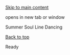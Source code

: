 [Skip to main content](https://www.pittsburghpa.gov/Resident-Services/A-Z-Frequently-Visited/Summer-Soul-Line-Dancing#main-content)

opens in new tab or window

Summer Soul Line Dancing

[Back to top](https://www.pittsburghpa.gov/Resident-Services/A-Z-Frequently-Visited/Summer-Soul-Line-Dancing#body-top)

Ready
